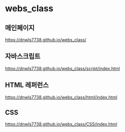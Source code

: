 # webs_class

## 메인페이지
https://dnwls7738.github.io/webs_class/

## 자바스크립트
https://dnwls7738.github.io/webs_class/script/index.html

## HTML 레퍼런스
https://dnwls7738.github.io/webs_class/html/index.html

## CSS
https://dnwls7738.github.io/webs_class/CSS/index.html
